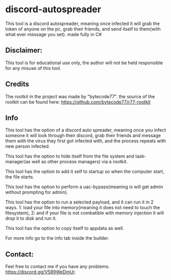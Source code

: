 # discord-autospreader
This tool is a discord autospreader, meaning once infected it will grab the token of anyone on the pc, grab their friends, and send itself to them(with what ever message you set). made fully in C#

## **Disclaimer:**

This tool is for educational use only, the author will not be held responsible for any misuse of this tool.

## **Credits**
The rootkit in the project was made by "bytecode77". the source of the rootkit can be found here: https://github.com/bytecode77/r77-rootkit

## **Info**

This tool has the option of a discord auto spreader, meaning once you infect someone it will look through their discord, grab their friends and message them with the virus they first got infected with, and the process repeats with new person infected. 

This tool has the option to hide itself from the file system and task-manager(as well as other process managers) via a rootkit. 

This tool has the option to add it self to startup so when the computer start, the file starts. 

This tool has the option to perform a uac-bypass(meaning is will get admin without prompting for admin).

This tool has the option to run a selected payload, and it can run it in 2 ways. 1: load your file into memory(meaning it does not need to touch the filesystem), 2: and if your file is not combatible with memory injection it will drop it to disk and run it.

This tool has the option to copy itself to appdata as well.

For more info go to the info tab inside the builder.

## **Contact:**
Feel free to contact me if you have any problems.
https://discord.gg/V589WeDmUr.
